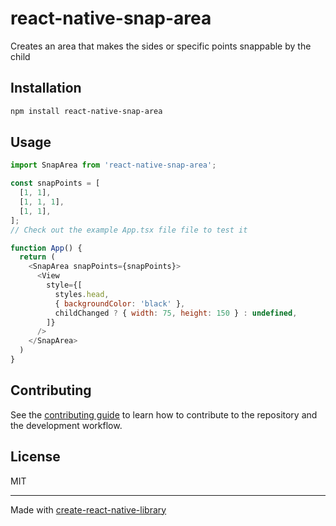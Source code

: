 # react-native-snap-area

Creates an area that makes the sides or specific points snappable by the child

## Installation

```sh
npm install react-native-snap-area
```

## Usage

```js
import SnapArea from 'react-native-snap-area';

const snapPoints = [
  [1, 1],
  [1, 1, 1],
  [1, 1],
];
// Check out the example App.tsx file file to test it

function App() {
  return (
    <SnapArea snapPoints={snapPoints}>
      <View
        style={[
          styles.head,
          { backgroundColor: 'black' },
          childChanged ? { width: 75, height: 150 } : undefined,
        ]}
      />
    </SnapArea>
  )
}

```

## Contributing

See the [contributing guide](CONTRIBUTING.md) to learn how to contribute to the repository and the development workflow.

## License

MIT

---

Made with [create-react-native-library](https://github.com/callstack/react-native-builder-bob)
